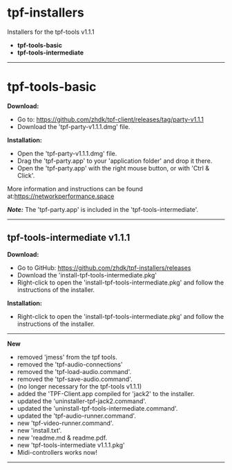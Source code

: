 # tpf-installers

Installers for the tpf-tools v1.1.1
* **tpf-tools-basic**
* **tpf-tools-intermediate**

----

# tpf-tools-basic

**Download:**
* Go to: <https://github.com/zhdk/tpf-client/releases/tag/party-v1.1.1>
* Download the 'tpf-party-v1.1.1.dmg' file.

**Installation:**
* Open the 'tpf-party-v1.1.1.dmg' file.
* Drag the 'tpf-party.app' to your 'application folder' and drop it there.
* Open the 'tpf-party.app' with the right mouse button, or with 'Ctrl & Click'.

More information and instructions can be found at:<https://networkperformance.space>

***Note:*** The 'tpf-party.app' is included in the 'tpf-tools-intermediate'.

-----

## tpf-tools-intermediate v1.1.1

**Download:**
* Go to GitHub: <https://github.com/zhdk/tpf-installers/releases>
* Download the 'install-tpf-tools-intermediate.pkg'
* Right-click to open the 'install-tpf-tools-intermediate.pkg' and follow the instructions of the installer.

**Installation:**
* Right-click to open the 'install-tpf-tools-intermediate.pkg' and follow the instructions of the installer.

-----

**New**
* removed 'jmess' from the tpf tools. 
* removed the 'tpf-audio-connections' 
* removed the 'tpf-load-audio.command'.
* removed the 'tpf-save-audio.command'.
* (no longer necessary for the tpf-tools v1.1.1)
* added the 'TPF-Client.app compiled for 'jack2' to the installer. 
* updated the 'uninstaller-tpf-jack2.command'.
* updated the 'uninstall-tpf-tools-intermediate.command'.
* updated the 'tpf-audio-runner.command'.
* new 'tpf-video-runner.command'.
* new 'install.txt'.
* new 'readme.md & readme.pdf.
* new 'tpf-tools-intermediate v1.1.1.pkg'
* Midi-controllers works now!


  
----
